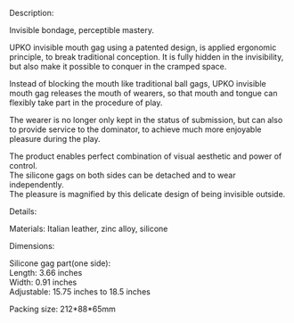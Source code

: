 Description:

Invisible bondage, perceptible mastery.  
  
UPKO invisible mouth gag using a patented design, is applied ergonomic principle, to break traditional conception. It is fully hidden in the invisibility, but also make it possible to conquer in the cramped space.  
  
Instead of blocking the mouth like traditional ball gags, UPKO invisible mouth gag releases the mouth of wearers, so that mouth and tongue can flexibly take part in the procedure of play.  
  
The wearer is no longer only kept in the status of submission, but can also to provide service to the dominator, to achieve much more enjoyable pleasure during the play.  
  
The product enables perfect combination of visual aesthetic and power of control.  
The silicone gags on both sides can be detached and to wear independently.  
The pleasure is magnified by this delicate design of being invisible outside.

Details:

Materials: Italian leather, zinc alloy, silicone  
  
Dimensions:  
  
Silicone gag part(one side):  
Length: 3.66 inches  
Width: 0.91 inches  
Adjustable: 15.75 inches to 18.5 inches

Packing size: 212\*88\*65mm
